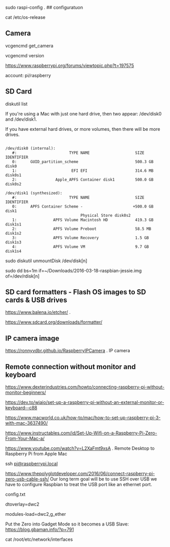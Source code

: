 sudo raspi-config .  ## configuratuon

cat /etc/os-release

## Camera
vcgencmd get_camera

vcgencmd version

https://www.raspberrypi.org/forums/viewtopic.php?t=197575

account: pi/raspberry

## SD Card

diskutil list

If you're using a Mac with just one hard drive, then two appear: /dev/disk0 and /dev/disk1. 

If you have external hard drives, or more volumes, then there will be more drives.
```
 
/dev/disk0 (internal):
   #:                       TYPE NAME                    SIZE       IDENTIFIER
   0:      GUID_partition_scheme                         500.3 GB   disk0
   1:                        EFI EFI                     314.6 MB   disk0s1
   2:                 Apple_APFS Container disk1         500.0 GB   disk0s2

/dev/disk1 (synthesized):
   #:                       TYPE NAME                    SIZE       IDENTIFIER
   0:      APFS Container Scheme -                      +500.0 GB   disk1
                                 Physical Store disk0s2
   1:                APFS Volume Macintosh HD            419.3 GB   disk1s1
   2:                APFS Volume Preboot                 58.5 MB    disk1s2
   3:                APFS Volume Recovery                1.5 GB     disk1s3
   4:                APFS Volume VM                      9.7 GB     disk1s4
```   
 
 sudo diskutil unmountDisk /dev/disk[n] 
 
 sudo dd bs=1m if=~/Downloads/2016-03-18-raspbian-jessie.img of=/dev/rdisk[n]
 
## SD card formatters - Flash OS images to SD cards & USB drives 

<https://www.balena.io/etcher/> . 

<https://www.sdcard.org/downloads/formatter/>

## IP camera image
<https://ronnyvdbr.github.io/RaspberryIPCamera> .  IP camera


## Remote connection without monitor and keyboard

https://www.dexterindustries.com/howto/connecting-raspberry-pi-without-monitor-beginners/

<https://dev.to/wiaio/set-up-a-raspberry-pi-without-an-external-monitor-or-keyboard--c88>

<https://www.macworld.co.uk/how-to/mac/how-to-set-up-raspberry-pi-3-with-mac-3637490/>


<https://www.instructables.com/id/Set-Up-Wifi-on-a-Raspberry-Pi-Zero-From-Your-Mac-a/>


<https://www.youtube.com/watch?v=L2XaFmt9xsA> . Remote   Desktop to Raspberry Pi from Apple Mac

ssh pi@raspberrypi.local

<https://www.thepolyglotdeveloper.com/2016/06/connect-raspberry-pi-zero-usb-cable-ssh/>
Our long term goal will be to use SSH over USB
we have to configure Raspbian to treat the USB port like an ethernet port. 

config.txt

dtoverlay=dwc2

modules-load=dwc2,g_ether

Put the Zero into Gadget Mode so it becomes a USB Slave:
<https://blog.gbaman.info/?p=791> 


cat /root/etc/network/interfaces
